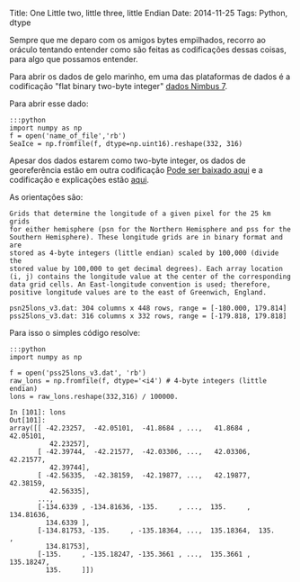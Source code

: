 Title: One Little two, little three, little Endian 
Date: 2014-11-25
Tags: Python, dtype 

Sempre que me deparo com os amigos bytes empilhados, recorro ao oráculo
tentando entender como são feitas as codificações dessas coisas, para
algo que possamos entender.

Para abrir os dados de gelo marinho, em uma das plataformas de dados é a codificação "flat binary two-byte integer" [dados Nimbus 7](http://nsidc.org/data/docs/daac/nsidc0079_bootstrap_seaice.gd.html).

Para abrir esse dado:

    :::python
    import numpy as np
    f = open('name_of_file','rb')
    SeaIce = np.fromfile(f, dtype=np.uint16).reshape(332, 316)

Apesar dos dados estarem como two-byte integer, os dados de georeferência estão
em outra codificação [Pode ser baixado
aqui](ftp://sidads.colorado.edu/pub/DATASETS/seaice/polar-stereo/tools/) e a
codificação e explicações estão
[aqui](http://nsidc.org/data/polar_stereo/tools_geo_pixel.html#dataviewer.sav).

As orientações são:

    Grids that determine the longitude of a given pixel for the 25 km grids
    for either hemisphere (psn for the Northern Hemisphere and pss for the
    Southern Hemisphere). These longitude grids are in binary format and are
    stored as 4-byte integers (little endian) scaled by 100,000 (divide the
    stored value by 100,000 to get decimal degrees). Each array location 
    (i, j) contains the longitude value at the center of the corresponding 
    data grid cells. An East-longitude convention is used; therefore, 
    positive longitude values are to the east of Greenwich, England.

    psn25lons_v3.dat: 304 columns x 448 rows, range = [-180.000, 179.814]
    pss25lons_v3.dat: 316 columns x 332 rows, range = [-179.818, 179.818]

Para isso o simples código resolve:

    :::python
    import numpy as np

    f = open('pss25lons_v3.dat', 'rb')
    raw_lons = np.fromfile(f, dtype='<i4') # 4-byte integers (little endian)
    lons = raw_lons.reshape(332,316) / 100000.

    In [101]: lons
    Out[101]: 
    array([[ -42.23257,  -42.05101,  -41.8684 , ...,   41.8684 ,   42.05101,
              42.23257],
           [ -42.39744,  -42.21577,  -42.03306, ...,   42.03306,   42.21577,
              42.39744],
           [ -42.56335,  -42.38159,  -42.19877, ...,   42.19877,   42.38159,
              42.56335],
           ..., 
           [-134.6339 , -134.81636, -135.     , ...,  135.     ,  134.81636,
             134.6339 ],
           [-134.81753, -135.     , -135.18364, ...,  135.18364,  135.     ,
             134.81753],
           [-135.     , -135.18247, -135.3661 , ...,  135.3661 ,  135.18247,
             135.     ]])
